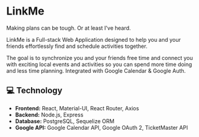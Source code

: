 # LinkMe

Making plans can be tough. Or at least I've heard.

LinkMe is a Full-stack Web Application designed to help you and your friends effortlessly find and schedule activities together.

The goal is to synchronize you and your friends free time and connect you with exciting local events and activities so you can spend more time doing and less time planning.
Integrated with Google Calendar & Google Auth.

## 💻 Technology

- **Frontend:** React, Material-UI, React Router, Axios
- **Backend:** Node.js, Express
- **Database:** PostgreSQL, Sequelize ORM
- **Google API:** Google Calendar API, Google OAuth 2, TicketMaster API
